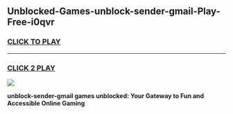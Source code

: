 
## Unblocked-Games-unblock-sender-gmail-Play-Free-i0qvr
<h3>
<a href="https://premium76.site?title=unblock-sender-gmail&ref=10A">CLICK TO PLAY</a></h3>
<hr>

<h3>
<a href="https://premium76.site?title=unblock-sender-gmail&ref=10A">CLICK 2 PLAY</a>
  
</h3>

<a href="https://premium76.site?title=unblock-sender-gmail&ref=10A"><img src="https://clearcache.store/games.png"></a>


**unblock-sender-gmail games unblocked: Your Gateway to Fun and Accessible Online Gaming**
